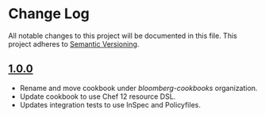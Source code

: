 # Change Log
All notable changes to this project will be documented in this file.
This project adheres to [Semantic Versioning](http://semver.org/).

## [1.0.0]
- Rename and move cookbook under _bloomberg-cookbooks_ organization.
- Update cookbook to use Chef 12 resource DSL.
- Updates integration tests to use InSpec and Policyfiles.

[Unreleased]: https://github.com/bloomberg-cookbooks/grub/compare/v1.0.0...HEAD
[1.0.0]: https://github.com/bloomberg-cookbooks/grub/tree/v1.0.0

